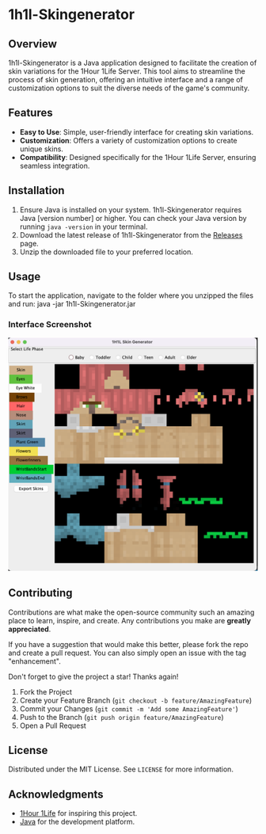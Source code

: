 # 1h1l-Skingenerator

## Overview
1h1l-Skingenerator is a Java application designed to facilitate the creation of skin variations for the 1Hour 1Life Server. This tool aims to streamline the process of skin generation, offering an intuitive interface and a range of customization options to suit the diverse needs of the game's community.

## Features
- **Easy to Use**: Simple, user-friendly interface for creating skin variations.
- **Customization**: Offers a variety of customization options to create unique skins.
- **Compatibility**: Designed specifically for the 1Hour 1Life Server, ensuring seamless integration.

## Installation
1. Ensure Java is installed on your system. 1h1l-Skingenerator requires Java [version number] or higher. You can check your Java version by running `java -version` in your terminal.
2. Download the latest release of 1h1l-Skingenerator from the [Releases](https://github.com/[YourUsername]/1h1l-Skingenerator/releases) page.
3. Unzip the downloaded file to your preferred location.

## Usage
To start the application, navigate to the folder where you unzipped the files and run:
java -jar 1h1l-Skingenerator.jar


### Interface Screenshot
![1h1l-Skingenerator Interface](https://raw.githubusercontent.com/stitchinger/1h1l-skingenerator/main/src/main/assets/app-sceenshot.png)

## Contributing
Contributions are what make the open-source community such an amazing place to learn, inspire, and create. Any contributions you make are **greatly appreciated**.

If you have a suggestion that would make this better, please fork the repo and create a pull request. You can also simply open an issue with the tag "enhancement".

Don't forget to give the project a star! Thanks again!

1. Fork the Project
2. Create your Feature Branch (`git checkout -b feature/AmazingFeature`)
3. Commit your Changes (`git commit -m 'Add some AmazingFeature'`)
4. Push to the Branch (`git push origin feature/AmazingFeature`)
5. Open a Pull Request

## License
Distributed under the MIT License. See `LICENSE` for more information.

## Acknowledgments
- [1Hour 1Life](http://onehouronelife.com/) for inspiring this project.
- [Java](https://www.oracle.com/java/) for the development platform.

